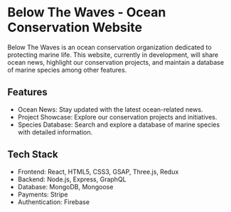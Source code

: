 # Below The Waves - Ocean Conservation Website
Below The Waves is an ocean conservation organization dedicated to protecting marine life. This website, currently in development, will share ocean news, highlight our conservation projects, and maintain a database of marine species among other features.

## Features
- Ocean News: Stay updated with the latest ocean-related news.
- Project Showcase: Explore our conservation projects and initiatives.
- Species Database: Search and explore a database of marine species with detailed information.

## Tech Stack
- Frontend: React, HTML5, CSS3, GSAP, Three.js, Redux
- Backend: Node.js, Express, GraphQL
- Database: MongoDB, Mongoose
- Payments: Stripe
- Authentication: Firebase 
